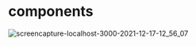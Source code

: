 # components
![screencapture-localhost-3000-2021-12-17-12_56_07](https://user-images.githubusercontent.com/91652722/146509132-63ac195b-5b09-40a6-bfcb-73788da31ff3.png)
